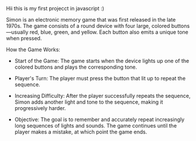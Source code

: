 Hii this is my first projecct in javascript :)

Simon is an electronic memory game that was first released in the late 1970s. The game consists of a round device with four large, colored buttons—usually red, blue, green, and yellow. Each button also emits a unique tone when pressed.

How the Game Works:

* Start of the Game: The game starts when the device lights up one of the colored buttons and plays the corresponding tone.

* Player's Turn: The player must press the button that lit up to repeat the sequence.

* Increasing Difficulty: After the player successfully repeats the sequence, Simon adds another light and tone to the sequence, making it progressively harder.

* Objective: The goal is to remember and accurately repeat increasingly long sequences of lights and sounds. The game continues until the player makes a mistake, at which point the game ends.
